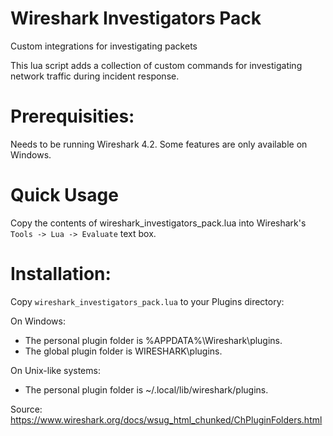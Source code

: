 # Wireshark Investigators Pack
Custom integrations for investigating packets

This lua script adds a collection of custom commands for investigating network traffic during incident response.

# Prerequisities:
Needs to be running Wireshark 4.2. Some features are only available on Windows.

# Quick Usage
Copy the contents of wireshark_investigators_pack.lua into Wireshark's `Tools -> Lua -> Evaluate` text box.

# Installation:
Copy `wireshark_investigators_pack.lua` to your Plugins directory:

On Windows:
* The personal plugin folder is %APPDATA%\Wireshark\plugins.
* The global plugin folder is WIRESHARK\plugins.

On Unix-like systems:
* The personal plugin folder is ~/.local/lib/wireshark/plugins.

Source: https://www.wireshark.org/docs/wsug_html_chunked/ChPluginFolders.html
